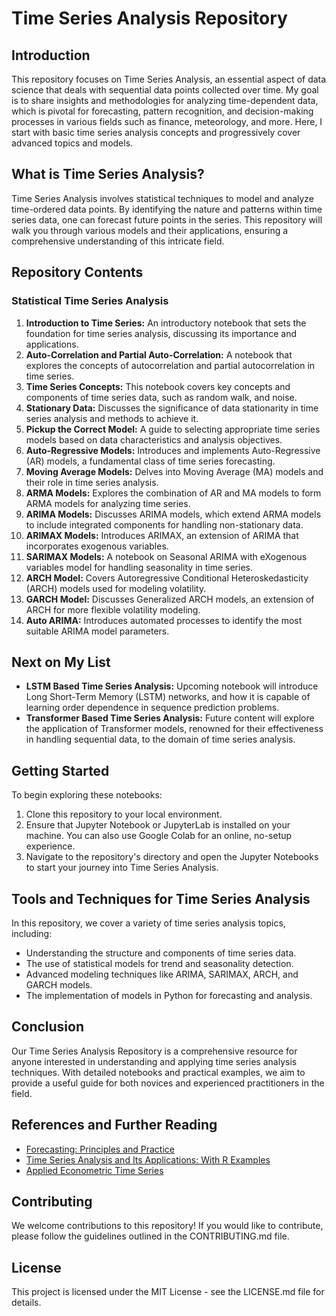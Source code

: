 # Time Series Analysis Repository

## Introduction

This repository focuses on Time Series Analysis, an essential aspect of data science that deals with sequential data points collected over time. My goal is to share insights and methodologies for analyzing time-dependent data, which is pivotal for forecasting, pattern recognition, and decision-making processes in various fields such as finance, meteorology, and more. Here, I start with basic time series analysis concepts and progressively cover advanced topics and models.

## What is Time Series Analysis?

Time Series Analysis involves statistical techniques to model and analyze time-ordered data points. By identifying the nature and patterns within time series data, one can forecast future points in the series. This repository will walk you through various models and their applications, ensuring a comprehensive understanding of this intricate field.

## Repository Contents

### Statistical Time Series Analysis

1. **Introduction to Time Series:** An introductory notebook that sets the foundation for time series analysis, discussing its importance and applications.
2. **Auto-Correlation and Partial Auto-Correlation:** A notebook that explores the concepts of autocorrelation and partial autocorrelation in time series.
3. **Time Series Concepts:** This notebook covers key concepts and components of time series data, such as random walk, and noise.
4. **Stationary Data:** Discusses the significance of data stationarity in time series analysis and methods to achieve it.
5. **Pickup the Correct Model:** A guide to selecting appropriate time series models based on data characteristics and analysis objectives.
6. **Auto-Regressive Models:** Introduces and implements Auto-Regressive (AR) models, a fundamental class of time series forecasting.
7. **Moving Average Models:** Delves into Moving Average (MA) models and their role in time series analysis.
8. **ARMA Models:** Explores the combination of AR and MA models to form ARMA models for analyzing time series.
9. **ARIMA Models:** Discusses ARIMA models, which extend ARMA models to include integrated components for handling non-stationary data.
10. **ARIMAX Models:** Introduces ARIMAX, an extension of ARIMA that incorporates exogenous variables.
11. **SARIMAX Models:** A notebook on Seasonal ARIMA with eXogenous variables model for handling seasonality in time series.
12. **ARCH Model:** Covers Autoregressive Conditional Heteroskedasticity (ARCH) models used for modeling volatility.
13. **GARCH Model:** Discusses Generalized ARCH models, an extension of ARCH for more flexible volatility modeling.
14. **Auto ARIMA:** Introduces automated processes to identify the most suitable ARIMA model parameters.

## Next on My List

- **LSTM Based Time Series Analysis:** Upcoming notebook will introduce Long Short-Term Memory (LSTM) networks, and how it is capable of learning order dependence in sequence prediction problems.
- **Transformer Based Time Series Analysis:** Future content will explore the application of Transformer models, renowned for their effectiveness in handling sequential data, to the domain of time series analysis.


## Getting Started

To begin exploring these notebooks:

1. Clone this repository to your local environment.
2. Ensure that Jupyter Notebook or JupyterLab is installed on your machine. You can also use Google Colab for an online, no-setup experience.
3. Navigate to the repository's directory and open the Jupyter Notebooks to start your journey into Time Series Analysis.

## Tools and Techniques for Time Series Analysis

In this repository, we cover a variety of time series analysis topics, including:

- Understanding the structure and components of time series data.
- The use of statistical models for trend and seasonality detection.
- Advanced modeling techniques like ARIMA, SARIMAX, ARCH, and GARCH models.
- The implementation of models in Python for forecasting and analysis.

## Conclusion

Our Time Series Analysis Repository is a comprehensive resource for anyone interested in understanding and applying time series analysis techniques. With detailed notebooks and practical examples, we aim to provide a useful guide for both novices and experienced practitioners in the field.

## References and Further Reading

- [Forecasting: Principles and Practice](https://otexts.com/fpp3/)
- [Time Series Analysis and Its Applications: With R Examples](https://www.stat.pitt.edu/stoffer/tsa4/)
- [Applied Econometric Time Series](https://www.wiley.com/en-us/Applied+Econometric+Time+Series%2C+4th+Edition-p-9781118808566)

## Contributing

We welcome contributions to this repository! If you would like to contribute, please follow the guidelines outlined in the CONTRIBUTING.md file.

## License

This project is licensed under the MIT License - see the LICENSE.md file for details.

